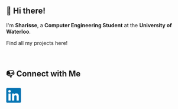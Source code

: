 ## 👋 Hi there!

I'm **Sharisse**, a **Computer Engineering Student** at the **University of Waterloo**.

Find all my projects here!

<br/>

## 📭 Connect with Me 
<div align="center"><a href="https://www.linkedin.com/in/sharisseji"><img align="left" src="https://raw.githubusercontent.com/sharisseji/sharisseji/main/linkedin_logo.png" alt="Sharisse Ji | LinkedIn" width="40px"/></a></div>
<!---
sharisseji/sharisseji is a ✨ special ✨ repository because its `README.md` (this file) appears on your GitHub profile.
You can click the Preview link to take a look at your changes.
--->
